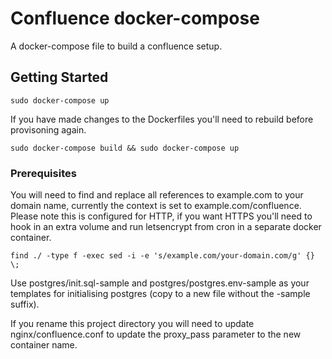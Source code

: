 # Confluence docker-compose

A docker-compose file to build a confluence setup.

## Getting Started

```
sudo docker-compose up
```

If you have made changes to the Dockerfiles you'll need to rebuild before provisoning again.
```
sudo docker-compose build && sudo docker-compose up
```

### Prerequisites

You will need to find and replace all references to example.com to your domain name, currently the context is set to example.com/confluence. Please note this is configured for HTTP, if you want HTTPS you'll need
 to hook in an extra volume and run letsencrypt from cron in a separate docker container.
```
find ./ -type f -exec sed -i -e 's/example.com/your-domain.com/g' {} \;
```

Use postgres/init.sql-sample and postgres/postgres.env-sample as your templates for initialising postgres (copy to a new file without the -sample suffix).

If you rename this project directory you will need to update nginx/confluence.conf to update the proxy_pass parameter to the new container name.
